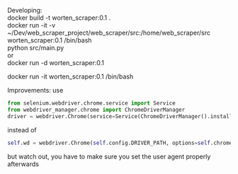 Developing:  
docker build -t worten_scraper:0.1 .  
docker run -it -v ~/Dev/web_scraper_project/web_scraper/src:/home/web_scraper/src worten_scraper:0.1 /bin/bash  
python src/main.py  
or  
docker run -d worten_scraper:0.1  

docker run -it worten_scraper:0.1 /bin/bash  



Improvements:
use

```python
from selenium.webdriver.chrome.service import Service
from webdriver_manager.chrome import ChromeDriverManager
driver = webdriver.Chrome(service=Service(ChromeDriverManager().install()))
```

instead of 
```python
self.wd = webdriver.Chrome(self.config.DRIVER_PATH, options=self.chrome_options)
```

but watch out, you have to make sure you set the user agent properly afterwards